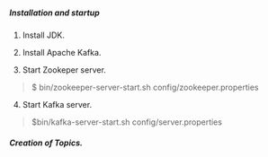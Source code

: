 ##### Installation and startup

1. Install JDK.

2. Install Apache Kafka.

3. Start Zookeper server.
> $ bin/zookeeper-server-start.sh config/zookeeper.properties

4. Start Kafka server.
> $bin/kafka-server-start.sh config/server.properties


##### Creation of Topics.
